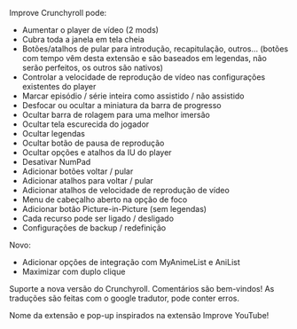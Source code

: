 Improve Crunchyroll pode:
 - Aumentar o player de vídeo (2 mods)
 - Cubra toda a janela em tela cheia
 - Botões/atalhos de pular para introdução, recapitulação, outros... (botões com tempo vêm desta extensão e são baseados em legendas, não serão perfeitos, os outros são nativos)
 - Controlar a velocidade de reprodução de vídeo nas configurações existentes do player
 - Marcar episódio / série inteira como assistido / não assistido
 - Desfocar ou ocultar a miniatura da barra de progresso
 - Ocultar barra de rolagem para uma melhor imersão
 - Ocultar tela escurecida do jogador
 - Ocultar legendas
 - Ocultar botão de pausa de reprodução
 - Ocultar opções e atalhos da IU do player
 - Desativar NumPad
 - Adicionar botões voltar / pular
 - Adicionar atalhos para voltar / pular
 - Adicionar atalhos de velocidade de reprodução de vídeo
 - Menu de cabeçalho aberto na opção de foco
 - Adicionar botão Picture-in-Picture (sem legendas)
 - Cada recurso pode ser ligado / desligado
 - Configurações de backup / redefinição

Novo:
 - Adicionar opções de integração com MyAnimeList e AniList
 - Maximizar com duplo clique

Suporte a nova versão do Crunchyroll.
Comentários são bem-vindos!
As traduções são feitas com o google tradutor, pode conter erros.

Nome da extensão e pop-up inspirados na extensão Improve YouTube!
